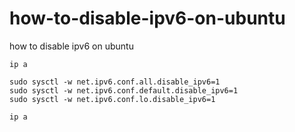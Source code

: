 # how-to-disable-ipv6-on-ubuntu
how to disable ipv6 on ubuntu


```
ip a
```

```
sudo sysctl -w net.ipv6.conf.all.disable_ipv6=1
sudo sysctl -w net.ipv6.conf.default.disable_ipv6=1
sudo sysctl -w net.ipv6.conf.lo.disable_ipv6=1
```

```
ip a
```
